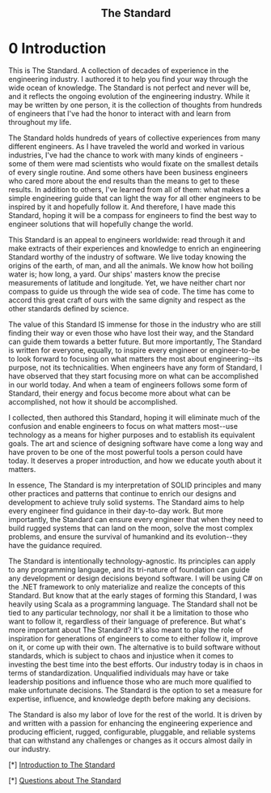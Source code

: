 <h2><center>The Standard</center><h2>

# 0 Introduction

This is The Standard. A collection of decades of experience in the engineering industry. I authored it to help you find your way through the wide ocean of knowledge. The Standard is not perfect and never will be, and it reflects the ongoing evolution of the engineering industry. While it may be written by one person, it is the collection of thoughts from hundreds of engineers that I've had the honor to interact with and learn from throughout my life.

The Standard holds hundreds of years of collective experiences from many different engineers. As I have traveled the world and worked in various industries, I've had the chance to work with many kinds of engineers - some of them were mad scientists who would fixate on the smallest details of every single routine. And some others have been business engineers who cared more about the end results than the means to get to these results. In addition to others, I've learned from all of them: what makes a simple engineering guide that can light the way for all other engineers to be inspired by it and hopefully follow it. And therefore, I have made this Standard, hoping it will be a compass for engineers to find the best way to engineer solutions that will hopefully change the world.

This Standard is an appeal to engineers worldwide: read through it and make extracts of their experiences and knowledge to enrich an engineering Standard worthy of the industry of software. We live today knowing the origins of the earth, of man, and all the animals. We know how hot boiling water is; how long, a yard. Our ships' masters know the precise measurements of latitude and longitude. Yet, we have neither chart nor compass to guide us through the wide sea of code. The time has come to accord this great craft of ours with the same dignity and respect as the other standards defined by science.

The value of this Standard IS immense for those in the industry who are still finding their way or even those who have lost their way, and the Standard can guide them towards a better future. But more importantly, The Standard is written for everyone, equally, to inspire every engineer or engineer-to-be to look forward to focusing on what matters the most about engineering--its purpose, not its technicalities. When engineers have any form of Standard, I have observed that they start focusing more on what can be accomplished in our world today. And when a team of engineers follows some form of Standard, their energy and focus become more about what can be accomplished, not how it should be accomplished.

I collected, then authored this Standard, hoping it will eliminate much of the confusion and enable engineers to focus on what matters most--use technology as a means for higher purposes and to establish its equivalent goals. The art and science of designing software have come a long way and have proven to be one of the most powerful tools a person could have today. It deserves a proper introduction, and how we educate youth about it matters.

In essence, The Standard is my interpretation of SOLID principles and many other practices and patterns that continue to enrich our designs and development to achieve truly solid systems. The Standard aims to help every engineer find guidance in their day-to-day work. But more importantly, the Standard can ensure every engineer that when they need to build rugged systems that can land on the moon, solve the most complex problems, and ensure the survival of humankind and its evolution--they have the guidance required.

The Standard is intentionally technology-agnostic. Its principles can apply to any programming language, and its tri-nature of foundation can guide any development or design decisions beyond software. I will be using C# on the .NET framework to only materialize and realize the concepts of this Standard. But know that at the early stages of forming this Standard, I was heavily using Scala as a programming language. The Standard shall not be tied to any particular technology, nor shall it be a limitation to those who want to follow it, regardless of their language of preference.
But what's more important about The Standard? It's also meant to play the role of inspiration for generations of engineers to come to either follow it, improve on it, or come up with their own. The alternative is to build software without standards, which is subject to chaos and injustice when it comes to investing the best time into the best efforts. Our industry today is in chaos in terms of standardization. Unqualified individuals may have or take leadership positions and influence those who are much more qualified to make unfortunate decisions. The Standard is the option to set a measure for expertise, influence, and knowledge depth before making any decisions.

The Standard is also my labor of love for the rest of the world. It is driven by and written with a passion for enhancing the engineering experience and producing efficient, rugged, configurable, pluggable, and reliable systems that can withstand any challenges or changes as it occurs almost daily in our industry.

[*] [Introduction to The Standard](https://www.youtube.com/watch?v=8PveoymxCok)

[*] [Questions about The Standard](https://www.youtube.com/watch?v=Au7G_y4BkbY)
